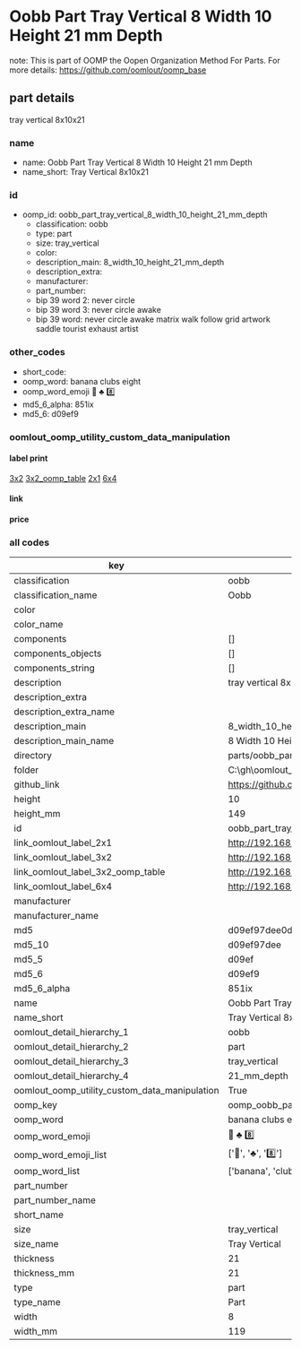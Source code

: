 # Oobb Part Tray Vertical 8 Width 10 Height 21 mm Depth  

note: This is part of OOMP the Oopen Organization Method For Parts. For more details: https://github.com/oomlout/oomp_base

##  part details
  



tray vertical 8x10x21



### name
* name: Oobb Part Tray Vertical 8 Width 10 Height 21 mm Depth
* name_short: Tray Vertical 8x10x21 
### id
* oomp_id: oobb_part_tray_vertical_8_width_10_height_21_mm_depth
  * classification: oobb
  * type: part
  * size: tray_vertical
  * color: 
  * description_main: 8_width_10_height_21_mm_depth
  * description_extra: 
  * manufacturer: 
  * part_number: 
  * bip 39 word 2: never circle
  * bip 39 word 3: never circle awake
  * bip 39 word: never circle awake matrix walk follow grid artwork saddle tourist exhaust artist

### other_codes
* short_code: 
* oomp_word: banana clubs eight
* oomp_word_emoji :banana: :clubs: :eight:
* md5_6_alpha: 851ix
* md5_6: d09ef9






### oomlout_oomp_utility_custom_data_manipulation
#### label print
[3x2](http://192.168.1.245:1112/?label=oomp%20851ix)
[3x2_oomp_table](http://192.168.1.108:1112/?label=oomp%20851ix)
[2x1](http://192.168.1.242:1112/?label=oomp%20851ix)
[6x4](http://192.168.1.55:1112/?label=oomp%20851ix)    

#### link

                              

#### price







### all codes 
| key | value |  
| --- | --- |  
| classification | oobb |  
| classification_name | Oobb |  
| color |  |  
| color_name |  |  
| components | [] |  
| components_objects | [] |  
| components_string | [] |  
| description | tray vertical 8x10x21 |  
| description_extra |  |  
| description_extra_name |  |  
| description_main | 8_width_10_height_21_mm_depth |  
| description_main_name | 8 Width 10 Height 21 mm Depth |  
| directory | parts/oobb_part_tray_vertical_8_width_10_height_21_mm_depth |  
| folder | C:\gh\oomlout_oobb_version_4_generated_parts\parts\oobb_part_tray_vertical_8_width_10_height_21_mm_depth |  
| github_link | https://github.com/oomlout/oomlout_oomp_part_src/tree/main/parts/oobb_part_tray_vertical_8_width_10_height_21_mm_depth |  
| height | 10 |  
| height_mm | 149 |  
| id | oobb_part_tray_vertical_8_width_10_height_21_mm_depth |  
| link_oomlout_label_2x1 | http://192.168.1.242:1112/?label=oomp%20851ix |  
| link_oomlout_label_3x2 | http://192.168.1.245:1112/?label=oomp%20851ix |  
| link_oomlout_label_3x2_oomp_table | http://192.168.1.108:1112/?label=oomp%20851ix |  
| link_oomlout_label_6x4 | http://192.168.1.55:1112/?label=oomp%20851ix |  
| manufacturer |  |  
| manufacturer_name |  |  
| md5 | d09ef97dee0d2ccd6afb4892204a4ca8 |  
| md5_10 | d09ef97dee |  
| md5_5 | d09ef |  
| md5_6 | d09ef9 |  
| md5_6_alpha | 851ix |  
| name | Oobb Part Tray Vertical 8 Width 10 Height 21 mm Depth |  
| name_short | Tray Vertical 8x10x21  |  
| oomlout_detail_hierarchy_1 | oobb |  
| oomlout_detail_hierarchy_2 | part |  
| oomlout_detail_hierarchy_3 | tray_vertical |  
| oomlout_detail_hierarchy_4 | 21_mm_depth |  
| oomlout_oomp_utility_custom_data_manipulation | True |  
| oomp_key | oomp_oobb_part_tray_vertical_8_width_10_height_21_mm_depth |  
| oomp_word | banana clubs eight |  
| oomp_word_emoji | :banana: :clubs: :eight: |  
| oomp_word_emoji_list | [':banana:', ':clubs:', ':eight:'] |  
| oomp_word_list | ['banana', 'clubs', 'eight'] |  
| part_number |  |  
| part_number_name |  |  
| short_name |  |  
| size | tray_vertical |  
| size_name | Tray Vertical |  
| thickness | 21 |  
| thickness_mm | 21 |  
| type | part |  
| type_name | Part |  
| width | 8 |  
| width_mm | 119 |  
